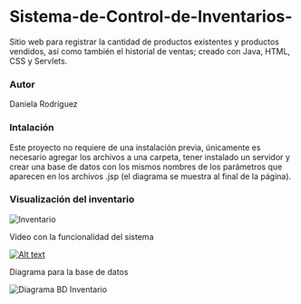 # Sistema-de-Control-de-Inventarios-
Sitio web para registrar la cantidad de productos existentes y productos vendidos, así como también el historial de ventas; creado con Java, HTML, CSS y Servlets. 

### Autor
Daniela Rodríguez 

### Intalación 
Este proyecto no requiere de una instalación previa, únicamente es necesario agregar los archivos a una carpeta, tener instalado un servidor y crear una base de datos con los mismos nombres de los parámetros que aparecen en los archivos .jsp (el diagrama se muestra al final de la página).

### Visualización del inventario 

![Inventario](https://github.com/DanielaRdzM/Sistema-de-Control-de-Inventarios-/assets/148818863/feaf7338-9e8f-4407-ac53-f9f96e7577f8)

Video con la funcionalidad del sistema

[![Alt text](https://img.youtube.com/vi/qwPFYD4_Ix0/0.jpg)](https://www.youtube.com/watch?v=qwPFYD4_Ix0)

Diagrama para la base de datos

![Diagrama BD Inventario](https://github.com/DanielaRdzM/Sistema-de-Control-de-Inventarios-/assets/148818863/64ba5cd3-1b95-457c-8931-bb7be1b217a1)
